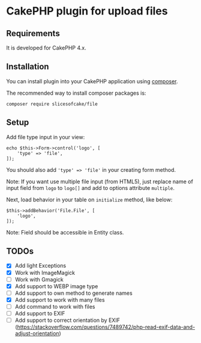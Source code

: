# CakePHP plugin for upload files

## Requirements

It is developed for CakePHP 4.x.

## Installation

You can install plugin into your CakePHP application using [composer](http://getcomposer.org).

The recommended way to install composer packages is:

```
composer require slicesofcake/file
```

## Setup

Add file type input in your view:

```
echo $this->Form->control('logo', [
    'type' => 'file',
]);
```

You should also add `'type' => 'file'` in your creating form method.

Note: If you want use multiple file input (from HTML5), just replace name of input field from `logo` to `logo[]` and add to options attribute `multiple`. 

Next, load behavior in your table on `initialize` method, like below:

```
$this->addBehavior('File.File', [
    'logo',
]);
```
Note: Field should be accessible in Entity class.

## TODOs

- [x] Add light Exceptions
- [x] Work with ImageMagick
- [ ] Work with Gmagick
- [x] Add support to WEBP image type
- [ ] Add support to own method to generate names
- [x] Add support to work with many files
- [ ] Add command to work with files
- [ ] Add support to EXIF
- [ ] Add support to correct orientation by EXIF (https://stackoverflow.com/questions/7489742/php-read-exif-data-and-adjust-orientation)
